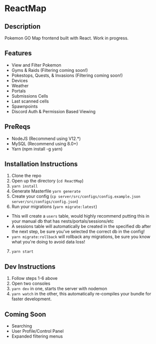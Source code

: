 # ReactMap

## Description
 Pokemon GO Map frontend built with React. Work in progress. 

## Features 
- View and Filter Pokemon 
- Gyms & Raids (Filtering coming soon!)
- Pokestops, Quests, & Invasions (Filtering coming soon!)
- Devices 
- Weather 
- Portals
- Submissions Cells
- Last scanned cells
- Spawnpoints
- Discord Auth & Permission Based Viewing

## PreReqs
- NodeJS (Recommend using V12.*)
- MySQL (Recommend using 8.0+)
- Yarn (npm install -g yarn)

## Installation Instructions
1. Clone the repo
2. Open up the directory (`cd ReactMap`)
3. `yarn install`
4. Generate Masterfile `yarn generate`
5. Create your config (`cp server/src/configs/config.example.json server/src/configs/config.json`)
6. Run your migrations (`yarn migrate:latest`)
- This will create a `users` table, would highly recommend putting this in your manual db that has nests/portals/sessions/etc 
- A sessions table will automatically be created in the specified db after the next step, be sure you've selected the correct db in the config!
- `yarn migrate:rollback` will rollback any migrations, be sure you know what you're doing to avoid data loss!
7. `yarn start`
## Dev Instructions
1. Follow steps 1-6 above
2. Open two consoles
3. `yarn dev` in one, starts the server with nodemon
4. `yarn watch` in the other, this automatically re-compiles your bundle for faster development.

## Coming Soon
- Searching
- User Profile/Control Panel
- Expanded filtering menus